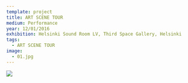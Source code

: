 ```yaml
---
template: project
title: ART SCENE TOUR
medium: Performance
year: 12/01/2016
exhibition: Helsinki Sound Room LV, Third Space Gallery, Helsinki
tags:
  - ART SCENE TOUR
image:
  - 01.jpg
---
```

<img src="https://res.cloudinary.com/bitsicloud/image/upload/v1596108033/bcloud/03.jpg" >